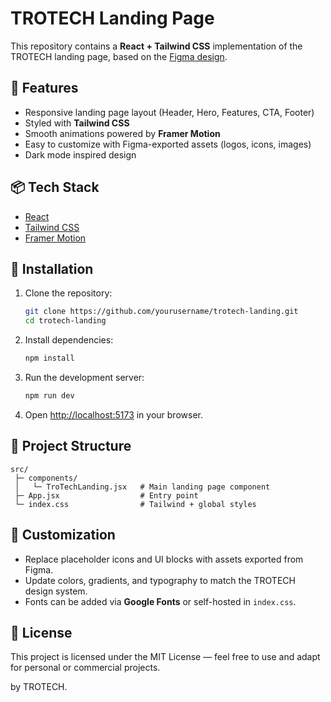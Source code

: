 # TROTECH Landing Page

This repository contains a **React + Tailwind CSS** implementation of the TROTECH landing page, based on the [Figma design](https://www.figma.com/design/wXCoV8ixrzowDSqFen1ox1/TROTECH).

## 🚀 Features
- Responsive landing page layout (Header, Hero, Features, CTA, Footer)
- Styled with **Tailwind CSS**
- Smooth animations powered by **Framer Motion**
- Easy to customize with Figma-exported assets (logos, icons, images)
- Dark mode inspired design

## 📦 Tech Stack
- [React](https://react.dev/)
- [Tailwind CSS](https://tailwindcss.com/)
- [Framer Motion](https://www.framer.com/motion/)

## 🔧 Installation
1. Clone the repository:
   ```bash
   git clone https://github.com/yourusername/trotech-landing.git
   cd trotech-landing
   ```

2. Install dependencies:
   ```bash
   npm install
   ```

3. Run the development server:
   ```bash
   npm run dev
   ```

4. Open [http://localhost:5173](http://localhost:5173) in your browser.

## 📂 Project Structure
```
src/
 ├─ components/
 │   └─ TroTechLanding.jsx   # Main landing page component
 ├─ App.jsx                  # Entry point
 └─ index.css                # Tailwind + global styles
```

## 🎨 Customization
- Replace placeholder icons and UI blocks with assets exported from Figma.
- Update colors, gradients, and typography to match the TROTECH design system.
- Fonts can be added via **Google Fonts** or self-hosted in `index.css`.

## 📜 License
This project is licensed under the MIT License — feel free to use and adapt for personal or commercial projects.

by TROTECH.
